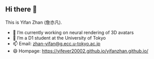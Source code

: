 ## Hi there 👋
This is Yifan Zhan (詹亦凡).

- 🔭 I’m currently working on neural rendering of 3D avatars
- 🌱 I’m a D1 student at the University of Tokyo
- 📫 Email: zhan-yifan@g.ecc.u-tokyo.ac.jp
- 😄 Hompage: https://yifever20002.github.io/yifanzhan.github.io/

